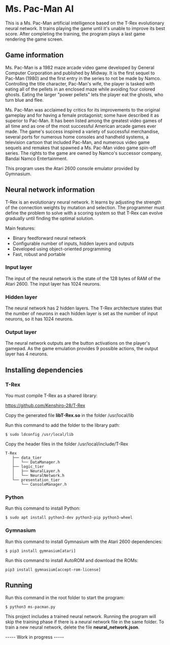 # Ms. Pac-Man AI

This is a Ms. Pac-Man artificial intelligence based on the T-Rex evolutionary neural network. It trains playing the game until it's unable to improve its best score. After completing the training, the program plays a last game rendering the game screen.

## Game information

Ms. Pac-Man is a 1982 maze arcade video game developed by General Computer Corporation and published by Midway. It is the first sequel to Pac-Man (1980) and the first entry in the series to not be made by Namco. Controlling the title character, Pac-Man's wife, the player is tasked with eating all of the pellets in an enclosed maze while avoiding four colored ghosts. Eating the larger "power pellets" lets the player eat the ghosts, who turn blue and flee. 

Ms. Pac-Man was acclaimed by critics for its improvements to the original gameplay and for having a female protagonist; some have described it as superior to Pac-Man. It has been listed among the greatest video games of all time and as one of the most successful American arcade games ever made. The game's success inspired a variety of successful merchandise, several ports for numerous home consoles and handheld systems, a television cartoon that included Pac-Man, and numerous video game sequels and remakes that spawned a Ms. Pac-Man video game spin-off series. The rights to the game are owned by Namco's successor company, Bandai Namco Entertainment. 

This program uses the Atari 2600 console emulator provided by Gymnasium.

## Neural network information

T-Rex is an evolutionary neural network. It learns by adjusting the strength of the connection weights by mutation and selection. The programmer must define the problem to solve with a scoring system so that T-Rex can evolve gradually until finding the optimal solution.

Main features:

- Binary feedforward neural network
- Configurable number of inputs, hidden layers and outputs
- Developed using object-oriented programming
- Fast, robust and portable

### Input layer

The input of the neural network is the state of the 128 bytes of RAM of the Atari 2600. The input layer has 1024 neurons.

### Hidden layer

The neural network has 2 hidden layers. The T-Rex architecture states that the number of neurons in each hidden layer is set as the number of input neurons, so it has 1024 neurons.

### Output layer

The neural network outputs are the button activations on the player's gamepad. As the game emulation provides 9 possible actions, the output layer has 4 neurons.

## Installing dependencies

### T-Rex

You must compile T-Rex as a shared library:

https://github.com/Kenshiro-28/T-Rex

Copy the generated file **libT-Rex.so** in the folder /usr/local/lib

Run this command to add the folder to the library path:

```
$ sudo ldconfig /usr/local/lib
```

Copy the header files in the folder /usr/local/include/T-Rex

``` 
T-Rex
   ├── data_tier
   │   └── DataManager.h
   ├── logic_tier
   │   ├── NeuralLayer.h
   │   └── NeuralNetwork.h
   └── presentation_tier
       └── ConsoleManager.h
```

### Python

Run this command to install Python:

```
$ sudo apt install python3-dev python3-pip python3-wheel
```

### Gymnasium

Run this command to install Gymnasium with the Atari 2600 dependencies:

```
$ pip3 install gymnasium[atari]
```

Run this command to install AutoROM and download the ROMs:

```
pip3 install gymnasium[accept-rom-license]
```

## Running

Run this command in the root folder to start the program:

```
$ python3 ms-pacman.py
```

This project includes a trained neural network. Running the program will skip the training phase if there is a neural network file in the same folder. To train a new neural network, delete the file **neural_network.json**.

----- Work in progress -----

